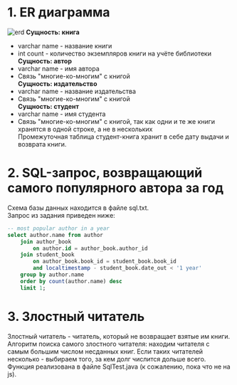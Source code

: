 # 1. ER диаграмма
![erd](https://user-images.githubusercontent.com/92732643/143015118-ddabf051-233f-4271-a43f-a45af859730d.png)
**Сущность: книга**
- varchar name - название книги
- int count - количество экземпляров книги на учёте библиотеки  
**Сущность: автор**
- varchar name - имя автора
- Связь "многие-ко-многим" с книгой  
**Сущность: издательство**
- varchar name - название издательства
- Связь "многие-ко-многим" с книгой  
**Сущность: студент**
- varchar name - имя студента
- Связь "многие-ко-многим" с книгой, так как одни и те же книги хранятся в одной строке, а не в нескольких  
Промежуточная таблица студент-книга хранит в себе дату выдачи и возврата книги.  
# 2. SQL-запрос, возвращающий самого популярного автора за год
Схема базы данных находится в файле sql.txt.  
Запрос из задания приведен ниже:  
```sql
-- most popular author in a year
select author.name from author
	join author_book
		on author.id = author_book.author_id
	join student_book
		on author_book.book_id = student_book.book_id
		and localtimestamp - student_book.date_out < '1 year'
	group by author.name
	order by count(author.name) desc 
	limit 1;
  ```
# 3. Злостный читатель
Злостный читатель - читатель, который не возвращает взятые им книги.  
Алгоритм поиска самого злостного читателя: находим читателя с самым большим числом несданных книг. Если таких читателей несколько - выбираем того, за кем долг числится дольше всего.  
Функция реализована в файле SqlTest.java (к сожалению, пока что не на js).  
